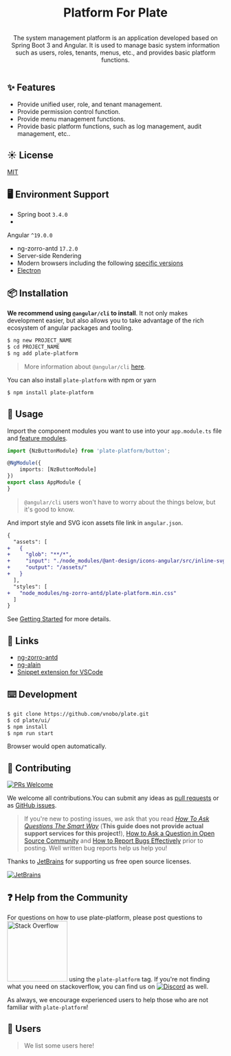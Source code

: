 <h1 style="text-align: center;align-content: center">
Platform For Plate
</h1>

<div style="text-align: center;align-content: center">

The system management platform is an application developed based on Spring Boot 3 and Angular. It is used to manage
basic system information such as users, roles, tenants, menus, etc., and provides basic platform functions.

</div>

## ✨ Features

- Provide unified user, role, and tenant management.
- Provide permission control function.
- Provide menu management functions.
- Provide basic platform functions, such as log management, audit management, etc..

## ☀️ License

[MIT](./LICENSE)

## 🖥 Environment Support

* Spring boot `3.4.0`
*

Angular `^19.0.0`
* ng-zorro-antd `17.2.0`
* Server-side Rendering
* Modern browsers including the following [specific versions](https://angular.io/guide/browser-support)
* [Electron](http://electron.atom.io/)

## 📦 Installation

**We recommend using `@angular/cli` to install**. It not only makes development easier, but also allows you to take
advantage of the rich ecosystem of angular packages and tooling.

```bash
$ ng new PROJECT_NAME
$ cd PROJECT_NAME
$ ng add plate-platform
```

> More information about `@angular/cli` [here](https://github.com/angular/angular-cli).

You can also install `plate-platform` with npm or yarn

```bash
$ npm install plate-platform
```

## 🔨 Usage

Import the component modules you want to use into your `app.module.ts` file
and [feature modules](https://angular.io/guide/feature-modules).

```ts
import {NzButtonModule} from 'plate-platform/button';

@NgModule({
    imports: [NzButtonModule]
})
export class AppModule {
}
```

> `@angular/cli` users won't have to worry about the things below, but it's good to know.

And import style and SVG icon assets file link in `angular.json`.

```diff
{
  "assets": [
+   {
+     "glob": "**/*",
+     "input": "./node_modules/@ant-design/icons-angular/src/inline-svg/",
+     "output": "/assets/"
+   }
  ],
  "styles": [
+   "node_modules/ng-zorro-antd/plate-platform.min.css"
  ]
}
```

See [Getting Started](https://ng.ant.design/docs/getting-started/en) for more details.

## 🔗 Links

* [ng-zorro-antd](https://github.com/NG-ZORRO/ng-zorro-antd-mobile)
* [ng-alain](https://github.com/ng-alain/ng-alain)
* [Snippet extension for VSCode](https://marketplace.visualstudio.com/items?itemName=cipchk.ng-zorro-vscode)

## ⌨️ Development

```bash
$ git clone https://github.com/vnobo/plate.git
$ cd plate/ui/
$ npm install
$ npm run start
```

Browser would open automatically.

## 🤝 Contributing

[![PRs Welcome](https://img.shields.io/badge/PRs-welcome-brightgreen.svg?style=flat-square)](https://github.com/NG-ZORRO/ng-zorro-antd/pulls)

We welcome all contributions.You can submit any
ideas as [pull requests](https://github.com/NG-ZORRO/ng-zorro-antd/pulls) or
as [GitHub issues](https://github.com/NG-ZORRO/ng-zorro-antd/issues).


> If you're new to posting issues, we ask that you read [*How To Ask Questions The Smart
Way*](http://www.catb.org/~esr/faqs/smart-questions.html) (**This guide does not provide actual support services for
this project!**), [How to Ask a Question in Open Source Community](https://github.com/seajs/seajs/issues/545)
> and [How to Report Bugs Effectively](http://www.chiark.greenend.org.uk/~sgtatham/bugs.html) prior to posting. Well
> written bug reports help us help you!

Thanks to [JetBrains](https://www.jetbrains.com/?from=ng-zorro-antd) for supporting us free open source licenses.

[![JetBrains](https://img.alicdn.com/tfs/TB1sSomo.z1gK0jSZLeXXb9kVXa-120-130.svg)](https://www.jetbrains.com/?from=ng-zorro-antd)

## ❓ Help from the Community

For questions on how to use plate-platform, please post questions
to [<img alt="Stack Overflow" src="https://cdn.sstatic.net/Sites/stackoverflow/company/img/logos/so/so-logo.svg?v=2bb144720a66" width="140" />](http://stackoverflow.com/questions/tagged/ng-zorro-antd)
using the `plate-platform` tag. If you're not finding what you need on stackoverflow, you can find us
on [![Discord](https://img.shields.io/discord/748677963142135818?label=Discord&style=flat-square)](https://discord.com/channels/748677963142135818/764322550712893451)
as well.

As always, we encourage experienced users to help those who are not familiar with `plate-platform`!

## 🎉 Users

> We list some users here!